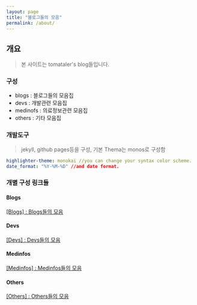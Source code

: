 ```yaml
---
layout: page
title: "블로그들의 모음"
permalink: /about/
---
```


## 개요
> 본 사이트는 tomataler's blog들입니다.

### 구성
- blogs : 블로그들의 모음집
- devs : 개발관련 모음집
- medinofs : 의료정보관련 모음집
- others : 기타 모음집

### 개발도구
> jekyll, github pages등을 구성, 
> 기본 Thema는 monos로 구성함
```yml
highlighter-theme: monokai //you can change your syntax color scheme.
date_format: "%Y-%M-%D" //and date format.
```

### 개별 구성 링크들
#### Blogs
<a href= "{{site.url}}{{root_url}}/{{ 'blogs/index.html' }}">[Blogs] : Blogs들의 모음</a>

#### Devs
<a href= "{{site.url}}{{root_url}}/{{ 'devs/index.html' }}">[Devs] : Devs들의 모음</a>

#### Medinfos
<a href= "{{site.url}}{{root_url}}/{{ 'medinfos/index.html' }}">[Medinfos] : Medinfos들의 모음</a>

#### Others
<a href= "{{site.url}}{{root_url}}/{{ 'Others/index.html' }}">[Others] : Others들의 모음</a>